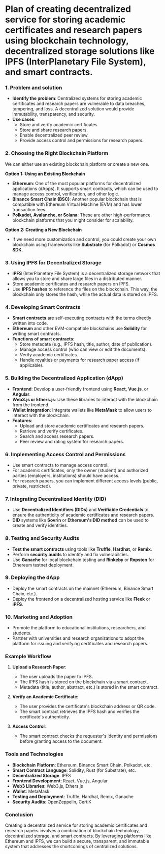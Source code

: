 # Plan of creating decentralized service for storing academic certificates and research papers using blockchain technology, decentralized storage solutions like IPFS (InterPlanetary File System), and smart contracts.

### 1. **Problem and solution**
   - **Identify the problem**: Centralized systems for storing academic certificates and research papers are vulnerable to data breaches, tampering, and loss. A decentralized solution would provide immutability, transparency, and security.
   - **Use cases**:
     - Store and verify academic certificates.
     - Store and share research papers.
     - Enable decentralized peer review.
     - Provide access control and permissions for research papers.

### 2. **Choosing the Right Blockchain Platform**
   We can either use an existing blockchain platform or create a new one.

   **Option 1: Using an Existing Blockchain**
   - **Ethereum**: One of the most popular platforms for decentralized applications (dApps). It supports smart contracts, which can be used to manage access control, verification, and other logic.
   - **Binance Smart Chain (BSC)**: Another popular blockchain that is compatible with Ethereum Virtual Machine (EVM) and has lower transaction fees.
   - **Polkadot, Avalanche, or Solana**: These are other high-performance blockchain platforms that you might consider for scalability.

   **Option 2: Creating a New Blockchain**
   - If we need more customization and control, you could create your own blockchain using frameworks like **Substrate** (for Polkadot) or **Cosmos SDK**.

### 3. **Using IPFS for Decentralized Storage**
   - **IPFS** (InterPlanetary File System) is a decentralized storage network that allows you to store and share large files in a distributed manner.
   - Store academic certificates and research papers on IPFS.
   - Use **IPFS hashes** to reference the files on the blockchain. This way, the blockchain only stores the hash, while the actual data is stored on IPFS.

### 4. **Developing Smart Contracts**
   - **Smart contracts** are self-executing contracts with the terms directly written into code.
   - **Ethereum** and other EVM-compatible blockchains use **Solidity** for writing smart contracts.
   - **Functions of smart contracts**:
     - Store metadata (e.g., IPFS hash, title, author, date of publication).
     - Manage access control (who can view or edit the documents).
     - Verify academic certificates.
     - Handle royalties or payments for research paper access (if applicable).

### 5. **Building the Decentralized Application (dApp)**
   - **Frontend**: Develop a user-friendly frontend using **React**, **Vue.js**, or **Angular**.
   - **Web3.js or Ethers.js**: Use these libraries to interact with the blockchain from the frontend.
   - **Wallet Integration**: Integrate wallets like **MetaMask** to allow users to interact with the blockchain.
   - **Features**:
     - Upload and store academic certificates and research papers.
     - Retrieve and verify certificates.
     - Search and access research papers.
     - Peer review and rating system for research papers.

### 6. **Implementing Access Control and Permissions**
   - Use smart contracts to manage access control.
   - For academic certificates, only the owner (student) and authorized parties (employers, institutions) should have access.
   - For research papers, you can implement different access levels (public, private, restricted).

### 7. **Integrating Decentralized Identity (DID)**
   - Use **Decentralized Identifiers (DIDs)** and **Verifiable Credentials** to ensure the authenticity of academic certificates and research papers.
   - **DID** systems like **Sovrin** or **Ethereum's DID method** can be used to create and verify identities.

### 8. **Testing and Security Audits**
   - **Test the smart contracts** using tools like **Truffle**, **Hardhat**, or **Remix**.
   - Perform **security audits** to identify and fix vulnerabilities.
   - Use **Ganache** for local blockchain testing and **Rinkeby** or **Ropsten** for Ethereum testnet deployment.

### 9. **Deploying the dApp**
   - Deploy the smart contracts on the mainnet (Ethereum, Binance Smart Chain, etc.).
   - Deploy the frontend on a decentralized hosting service like **Fleek** or **IPFS**.

### 10. **Marketing and Adoption**
   - Promote the platform to educational institutions, researchers, and students.
   - Partner with universities and research organizations to adopt the platform for issuing and verifying certificates and research papers.

### Example Workflow

1. **Upload a Research Paper**:
   - The user uploads the paper to IPFS.
   - The IPFS hash is stored on the blockchain via a smart contract.
   - Metadata (title, author, abstract, etc.) is stored in the smart contract.

2. **Verify an Academic Certificate**:
   - The user provides the certificate's blockchain address or QR code.
   - The smart contract retrieves the IPFS hash and verifies the certificate's authenticity.

3. **Access Control**:
   - The smart contract checks the requester's identity and permissions before granting access to the document.

### Tools and Technologies

- **Blockchain Platform**: Ethereum, Binance Smart Chain, Polkadot, etc.
- **Smart Contract Language**: Solidity, Rust (for Substrate), etc.
- **Decentralized Storage**: IPFS
- **Frontend Development**: React, Vue.js, Angular
- **Web3 Libraries**: Web3.js, Ethers.js
- **Wallet**: MetaMask
- **Testing and Deployment**: Truffle, Hardhat, Remix, Ganache
- **Security Audits**: OpenZeppelin, CertiK

### Conclusion
Creating a decentralized service for storing academic certificates and research papers involves a combination of blockchain technology, decentralized storage, and smart contracts. By leveraging platforms like Ethereum and IPFS, we can build a secure, transparent, and immutable system that addresses the shortcomings of centralized solutions.
